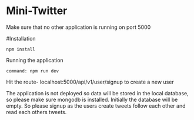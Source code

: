 # Mini-Twitter

Make sure that no other application is running on port 5000

#Installation
```npm
npm install
```

Running the application
```npm
command: npm run dev
```
<p>Hit the route- localhost:5000/api/v1/user/signup to create a new user<br>

The application is not deployed so data will be stored in the local database, so please make sure mongodb is installed. 
Initially the database will be empty. So please signup as the users create tweets follow each other and read each others tweets.</p>
